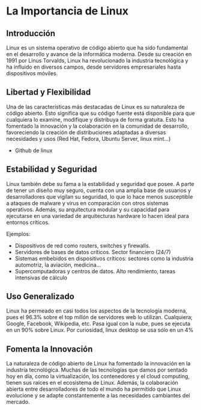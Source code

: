 # La Importancia de Linux

## Introducción
Linux es un sistema operativo de código abierto que ha sido fundamental en el desarrollo y avance de la informática moderna. Desde su creación en 1991 por Linus Torvalds, Linux ha revolucionado la industria tecnológica y ha influido en diversos campos, desde servidores empresariales hasta dispositivos móviles.

## Libertad y Flexibilidad
Una de las características más destacadas de Linux es su naturaleza de código abierto. Esto significa que su código fuente está disponible para que cualquiera lo examine, modifique y distribuya de forma gratuita. Esto ha fomentado la innovación y la colaboración en la comunidad de desarrollo, favoreciendo la creación de distribuciones adaptadas a diversas necesidades y usos (Red Hat, Fedora, Ubuntu Server, linux mint...)

- Github de linux

## Estabilidad y Seguridad
Linux también debe su fama a la estabilidad y seguridad que posee. A parte de tener un diseño muy seguro, cuenta con una amplia base de usuarios y desarrolladores que vigilan su seguridad, lo que lo hace menos susceptible a ataques de malware y virus en comparación con otros sistemas operativos. Además, su arquitectura modular y su capacidad para ejecutarse en una variedad de arquitecturas hardware lo hacen ideal para entornos críticos.

Ejemplos: 
- Dispositivos de red como routers, switches y firewalls. 
- Servidores de bases de datos críticos. Sector financiero (24/7)
- Sistemas embebidos en dispositivos críticos: sectores como la industria automotriz, la aviación, medicina... 
- Supercomputadoras y centros de datos. Alto rendimiento, tareas intensivas de cálculo

## Uso Generalizado
Linux ha permeado en casi todos los aspectos de la tecnología moderna, pues el 96.3% sobre el top millón de servidores web lo utilizan. Cualquiera; Google, Facebook, Wikipedia, etc. Pasa igual con la nube, pues se ejecuta en un 90% sobre Linux. Por curiosidad, linux desktop se usa sólo en un 4%

## Fomenta la Innovación
La naturaleza de código abierto de Linux ha fomentado la innovación en la industria tecnológica. Muchas de las tecnologías que damos por sentado hoy en día, como la virtualización, los contenedores y el cloud computing, tienen sus raíces en el ecosistema de Linux. Además, la colaboración abierta entre desarrolladores de todo el mundo ha permitido que Linux evolucione y se adapte constantemente a las necesidades cambiantes del mercado.

